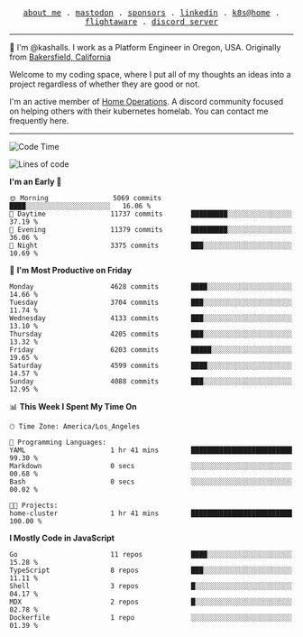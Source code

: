 <p align="center">
  <samp>
    <a href="https://jordanjones.org/">about me</a> .
    <a rel="me" href="https://mastodon.social/@kashall">mastodon</a> .
    <a href="https://github.com/sponsors/kashalls">sponsors</a> .
    <a href="https://linkedin.com/in/jordpjones">linkedin</a> .
    <a href="https://github.com/kashalls/home-cluster">k8s@home</a> .
    <a href="https://flightaware.com/adsb/stats/user/kashalls">flightaware</a> .
    <a href="https://discord.gg/V2WrCfqba9">discord server</a>
  </samp>
</p>

----------------------------------------------------------------

:wave: I'm @kashalls. I work as a Platform Engineer in Oregon, USA. Originally from [Bakersfield, California](https://maps.app.goo.gl/QQMtywTWghpXB6Tu6)

Welcome to my coding space, where I put all of my thoughts an ideas into a project regardless of whether they are good or not.

I'm an active member of [Home Operations](https://discord.gg/home-operations). A discord community focused on helping others with their kubernetes homelab. You can contact me frequently here.

----------------------------------------------------------------
<!--START_SECTION:waka-->
![Code Time](http://img.shields.io/badge/Code%20Time-2%2C406%20hrs%2052%20mins-blue)

![Lines of code](https://img.shields.io/badge/From%20Hello%20World%20I%27ve%20Written-9.8%20million%20lines%20of%20code-blue)

**I'm an Early 🐤** 

```text
🌞 Morning                5069 commits        ████░░░░░░░░░░░░░░░░░░░░░   16.06 % 
🌆 Daytime                11737 commits       █████████░░░░░░░░░░░░░░░░   37.19 % 
🌃 Evening                11379 commits       █████████░░░░░░░░░░░░░░░░   36.06 % 
🌙 Night                  3375 commits        ███░░░░░░░░░░░░░░░░░░░░░░   10.69 % 
```
📅 **I'm Most Productive on Friday** 

```text
Monday                   4628 commits        ████░░░░░░░░░░░░░░░░░░░░░   14.66 % 
Tuesday                  3704 commits        ███░░░░░░░░░░░░░░░░░░░░░░   11.74 % 
Wednesday                4133 commits        ███░░░░░░░░░░░░░░░░░░░░░░   13.10 % 
Thursday                 4205 commits        ███░░░░░░░░░░░░░░░░░░░░░░   13.32 % 
Friday                   6203 commits        █████░░░░░░░░░░░░░░░░░░░░   19.65 % 
Saturday                 4599 commits        ████░░░░░░░░░░░░░░░░░░░░░   14.57 % 
Sunday                   4088 commits        ███░░░░░░░░░░░░░░░░░░░░░░   12.95 % 
```


📊 **This Week I Spent My Time On** 

```text
🕑︎ Time Zone: America/Los_Angeles

💬 Programming Languages: 
YAML                     1 hr 41 mins        █████████████████████████   99.30 % 
Markdown                 0 secs              ░░░░░░░░░░░░░░░░░░░░░░░░░   00.68 % 
Bash                     0 secs              ░░░░░░░░░░░░░░░░░░░░░░░░░   00.02 % 

🐱‍💻 Projects: 
home-cluster             1 hr 41 mins        █████████████████████████   100.00 % 
```

**I Mostly Code in JavaScript** 

```text
Go                       11 repos            ████░░░░░░░░░░░░░░░░░░░░░   15.28 % 
TypeScript               8 repos             ███░░░░░░░░░░░░░░░░░░░░░░   11.11 % 
Shell                    3 repos             █░░░░░░░░░░░░░░░░░░░░░░░░   04.17 % 
MDX                      2 repos             █░░░░░░░░░░░░░░░░░░░░░░░░   02.78 % 
Dockerfile               1 repo              ░░░░░░░░░░░░░░░░░░░░░░░░░   01.39 % 
```




<!--END_SECTION:waka-->

